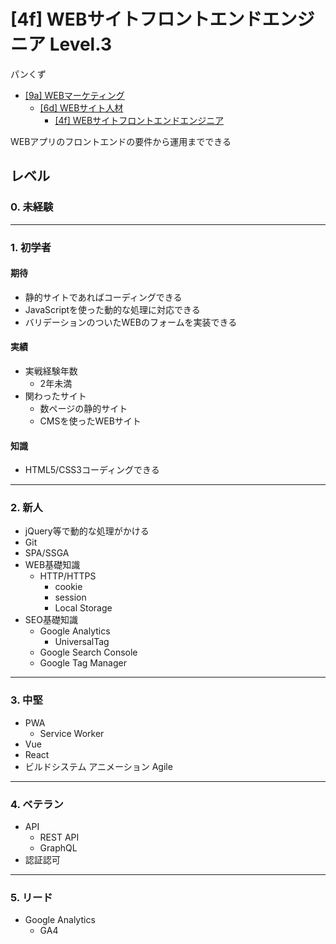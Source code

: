 [4f] WEBサイトフロントエンドエンジニア Level.3
===

パンくず

- [[9a] WEBマーケティング](../../index.md)
  - [[6d] WEBサイト人材](../index.md)
    - [[4f] WEBサイトフロントエンドエンジニア](./index.md)

WEBアプリのフロントエンドの要件から運用までできる

レベル
---

### 0. 未経験

---

### 1. 初学者

#### 期待

- 静的サイトであればコーディングできる
- JavaScriptを使った動的な処理に対応できる
- バリデーションのついたWEBのフォームを実装できる

#### 実績

- 実戦経験年数
  - 2年未満
- 関わったサイト
  - 数ページの静的サイト
  - CMSを使ったWEBサイト

#### 知識

- HTML5/CSS3コーディングできる

---

### 2. 新人

- jQuery等で動的な処理がかける
- Git
- SPA/SSGA
- WEB基礎知識
  - HTTP/HTTPS
    - cookie
    - session
    - Local Storage
- SEO基礎知識
  - Google Analytics
    - UniversalTag
  - Google Search Console
  - Google Tag Manager

---

### 3. 中堅

- PWA
  - Service Worker
- Vue
- React
- ビルドシステム
アニメーション
Agile

---

### 4. ベテラン

- API
  - REST API
  - GraphQL
- 認証認可

---

### 5. リード

- Google Analytics
  - GA4
